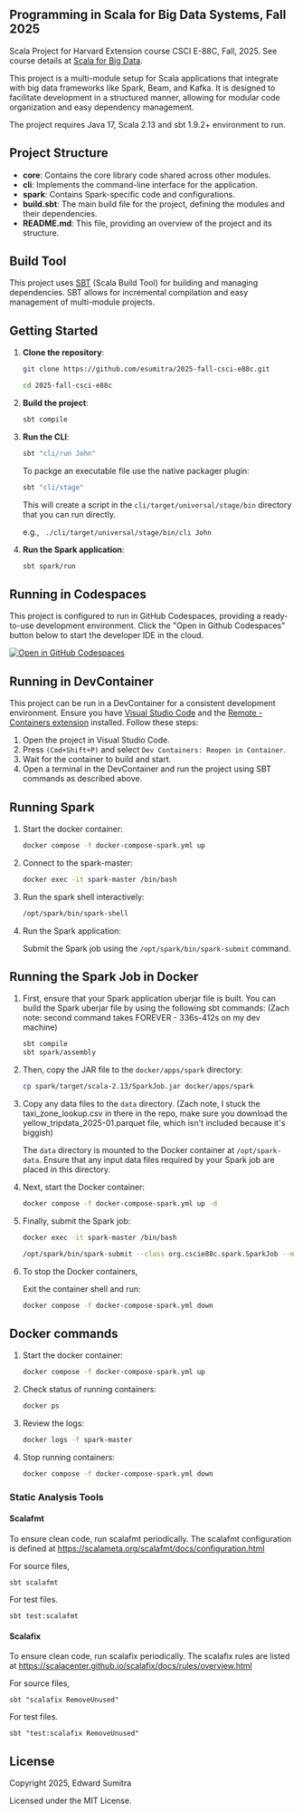 ## Programming in Scala for Big Data Systems, Fall 2025
Scala Project for Harvard Extension course CSCI E-88C, Fall, 2025. See course details at [Scala for Big Data](https://courses.dce.harvard.edu/?details&srcdb=202601&crn=16769).


This project is a multi-module setup for Scala applications that integrate with big data frameworks like Spark, Beam, and Kafka. It is designed to facilitate development in a structured manner, allowing for modular code organization and easy dependency management.

The project requires Java 17, Scala 2.13 and sbt 1.9.2+ environment to run.

## Project Structure
- **core**: Contains the core library code shared across other modules.
- **cli**: Implements the command-line interface for the application.
- **spark**: Contains Spark-specific code and configurations.
- **build.sbt**: The main build file for the project, defining the modules and their dependencies.
- **README.md**: This file, providing an overview of the project and its structure.

## Build Tool
This project uses [SBT](https://www.scala-sbt.org/) (Scala Build Tool) for building and managing dependencies. SBT allows for incremental compilation and easy management of multi-module projects.

## Getting Started
1. **Clone the repository**:
   ```bash
   git clone https://github.com/esumitra/2025-fall-csci-e88c.git

   cd 2025-fall-csci-e88c
   ```
2. **Build the project**:
   ```bash
   sbt compile
   ```
3. **Run the CLI**:
   ```bash
   sbt "cli/run John"
   ```

   To packge an executable file use the native packager plugin:
   ```bash
   sbt "cli/stage"
    ```
    This will create a script in the `cli/target/universal/stage/bin` directory that you can run directly.

   e.g., ` ./cli/target/universal/stage/bin/cli John`
4. **Run the Spark application**:
   ```bash
   sbt spark/run
   ```

## Running in Codespaces
This project is configured to run in GitHub Codespaces, providing a ready-to-use development environment. Click the "Open in Github Codespaces" button below to start the developer IDE in the cloud.

[![Open in GitHub Codespaces](https://github.com/codespaces/badge.svg)](https://codespaces.new/esumitra/2025-fall-csci-e88c?quickstart=1)


## Running in DevContainer
This project can be run in a DevContainer for a consistent development environment. Ensure you have [Visual Studio Code](https://code.visualstudio.com/) and the [Remote - Containers extension](https://marketplace.visualstudio.com/items?itemName=ms-vscode-remote.remote-containers) installed. Follow these steps:
1. Open the project in Visual Studio Code.
2. Press `(Cmd+Shift+P)` and select `Dev Containers: Reopen in Container`.
3. Wait for the container to build and start.
4. Open a terminal in the DevContainer and run the project using SBT commands as described above.

## Running Spark

1. Start the docker container:
   ```bash
   docker compose -f docker-compose-spark.yml up
   ```
2. Connect to the spark-master:
   ```bash
   docker exec -it spark-master /bin/bash
   ```
3. Run the spark shell interactively:
   ```bash
   /opt/spark/bin/spark-shell
   ```

4. Run the Spark application:

   Submit the Spark job using the `/opt/spark/bin/spark-submit` command.

## Running the Spark Job in Docker
1. First, ensure that your Spark application uberjar file is built. You can build the Spark uberjar file by using the following sbt commands:
   (Zach note: second command takes FOREVER - 336s-412s on my dev machine)
   ```bash
   sbt compile
   sbt spark/assembly
   ```

2. Then, copy the JAR file to the `docker/apps/spark` directory:
   ```bash
   cp spark/target/scala-2.13/SparkJob.jar docker/apps/spark
   ```

3. Copy any data files to the `data` directory. (Zach note, I stuck the taxi_zone_lookup.csv in there in the repo, make sure you download the yellow_tripdata_2025-01.parquet file, which isn't included because it's biggish)

   The `data` directory is mounted to the Docker container at `/opt/spark-data`. Ensure that any input data files required by your Spark job are placed in this directory.

4. Next, start the Docker container:
   ```bash
   docker compose -f docker-compose-spark.yml up -d
   ```
5. Finally, submit the Spark job:
   ```bash
   docker exec -it spark-master /bin/bash
   
   /opt/spark/bin/spark-submit --class org.cscie88c.spark.SparkJob --master spark://spark-master:7077 /opt/spark-apps/SparkJob.jar
   ```
6. To stop the Docker containers,

   Exit the container shell and run:
   ```bash
   docker compose -f docker-compose-spark.yml down
   ```

## Docker commands

1. Start the docker container:
   ```bash
   docker compose -f docker-compose-spark.yml up
   ```
2. Check status of running containers:
   ```bash
   docker ps
   ```
3. Review the logs:
   ```bash
   docker logs -f spark-master
   ```
4. Stop running containers:
   ```bash
   docker compose -f docker-compose-spark.yml down
   ```

### Static Analysis Tools

#### Scalafmt
To ensure clean code, run scalafmt periodically. The scalafmt configuration is defined at https://scalameta.org/scalafmt/docs/configuration.html

For source files,

`sbt scalafmt`

For test files.

`sbt test:scalafmt`

#### Scalafix
To ensure clean code, run scalafix periodically. The scalafix rules are listed at https://scalacenter.github.io/scalafix/docs/rules/overview.html

For source files,

`sbt "scalafix RemoveUnused"`

For test files.

`sbt "test:scalafix RemoveUnused"`

## License
Copyright 2025, Edward Sumitra

Licensed under the MIT License.